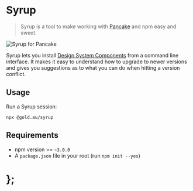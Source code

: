 Syrup
=====

> Syrup is a tool to make working with [Pancake](https://github.com/designsystemau/pancake) and npm easy and sweet.

![Syrup for Pancake](https://raw.githubusercontent.com/govau/pancake/master/packages/pancake-syrup/assets/syrup.gif)

Syrup lets you install [Design System Components](https://github.com/govau/design-system-components) from a command line interface. It makes it easy to understand how to upgrade to newer versions and gives you suggestions as to what you can do when hitting a version conflict.

## Usage

Run a Syrup session:

    npx @gold.au/syrup 

## Requirements

- npm version >= `~3.0.0`
- A `package.json` file in your root (run `npm init --yes`)


# };
